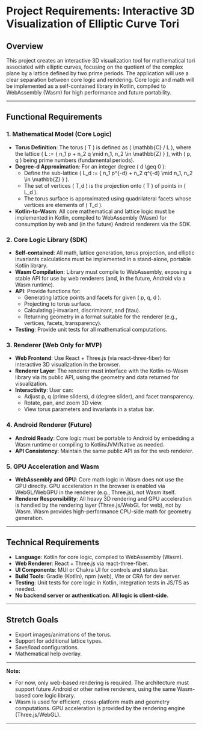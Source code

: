  # Project Requirements: Interactive 3D Visualization of Elliptic Curve Tori

## Overview

This project creates an interactive 3D visualization tool for mathematical tori associated with elliptic curves, focusing on the quotient of the complex plane by a lattice defined by two prime periods. The application will use a clear separation between core logic and rendering. Core logic and math will be implemented as a self-contained library in Kotlin, compiled to WebAssembly (Wasm) for high performance and future portability.

---

## Functional Requirements

### 1. Mathematical Model (Core Logic)

- **Torus Definition**: The torus \( T \) is defined as \( \mathbb{C} / L \), where the lattice \( L := \{ n_1 p + n_2 q \mid n_1, n_2 \in \mathbb{Z} \} \), with \( p, q \) being prime numbers (fundamental periods).
- **Degree-d Approximation**: For an integer degree \( d \geq 0 \):
  - Define the sub-lattice \( L_d := \{ n_1 p^{-d} + n_2 q^{-d} \mid n_1, n_2 \in \mathbb{Z} \} \).
  - The set of vertices \( T_d \) is the projection onto \( T \) of points in \( L_d \).
  - The torus surface is approximated using quadrilateral facets whose vertices are elements of \( T_d \).
- **Kotlin-to-Wasm**: All core mathematical and lattice logic must be implemented in Kotlin, compiled to WebAssembly (Wasm) for consumption by web and (in the future) Android renderers via the SDK.

### 2. Core Logic Library (SDK)

- **Self-contained**: All math, lattice generation, torus projection, and elliptic invariants calculations must be implemented in a stand-alone, portable Kotlin library.
- **Wasm Compilation**: Library must compile to WebAssembly, exposing a stable API for use by web renderers (and, in the future, Android via a Wasm runtime).
- **API**: Provide functions for:
  - Generating lattice points and facets for given \( p, q, d \).
  - Projecting to torus surface.
  - Calculating j-invariant, discriminant, and \(\tau\).
  - Returning geometry in a format suitable for the renderer (e.g., vertices, facets, transparency).
- **Testing**: Provide unit tests for all mathematical computations.

### 3. Renderer (Web Only for MVP)

- **Web Frontend**: Use React + Three.js (via react-three-fiber) for interactive 3D visualization in the browser.
- **Renderer Layer**: The renderer must interface with the Kotlin-to-Wasm library via its public API, using the geometry and data returned for visualization.
- **Interactivity**: User can:
  - Adjust p, q (prime sliders), d (degree slider), and facet transparency.
  - Rotate, pan, and zoom 3D view.
  - View torus parameters and invariants in a status bar.

### 4. Android Renderer (Future)

- **Android Ready**: Core logic must be portable to Android by embedding a Wasm runtime or compiling to Kotlin/JVM/Native as needed.
- **API Consistency**: Maintain the same public API as for the web renderer.

### 5. GPU Acceleration and Wasm

- **WebAssembly and GPU**: Core math logic in Wasm does not use the GPU directly. GPU acceleration in the browser is enabled via WebGL/WebGPU in the renderer (e.g., Three.js), not Wasm itself.
- **Renderer Responsibility**: All heavy 3D rendering and GPU acceleration is handled by the rendering layer (Three.js/WebGL for web), not by Wasm. Wasm provides high-performance CPU-side math for geometry generation.

---

## Technical Requirements

- **Language**: Kotlin for core logic, compiled to WebAssembly (Wasm).
- **Web Renderer**: React + Three.js via react-three-fiber.
- **UI Components**: MUI or Chakra UI for controls and status bar.
- **Build Tools**: Gradle (Kotlin), npm (web), Vite or CRA for dev server.
- **Testing**: Unit tests for core logic in Kotlin, integration tests in JS/TS as needed.
- **No backend server or authentication. All logic is client-side.**

---

## Stretch Goals

- Export images/animations of the torus.
- Support for additional lattice types.
- Save/load configurations.
- Mathematical help overlay.

---

**Note:**  
- For now, only web-based rendering is required. The architecture must support future Android or other native renderers, using the same Wasm-based core logic library.
- Wasm is used for efficient, cross-platform math and geometry computations. GPU acceleration is provided by the rendering engine (Three.js/WebGL).

---
